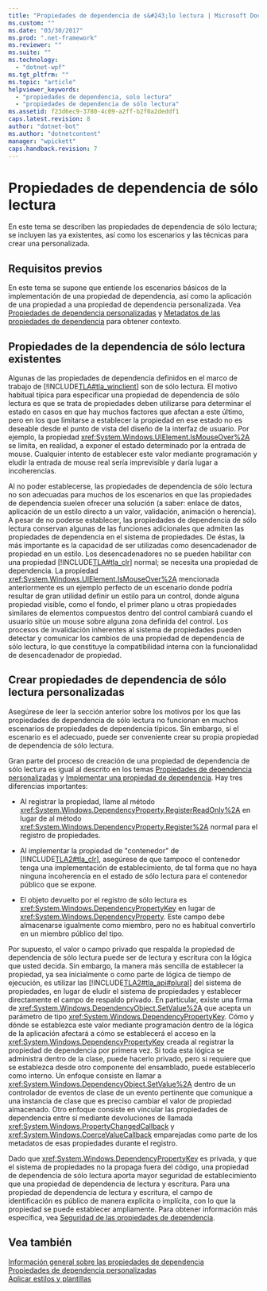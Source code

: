 ```yaml
---
title: "Propiedades de dependencia de s&#243;lo lectura | Microsoft Docs"
ms.custom: ""
ms.date: "03/30/2017"
ms.prod: ".net-framework"
ms.reviewer: ""
ms.suite: ""
ms.technology: 
  - "dotnet-wpf"
ms.tgt_pltfrm: ""
ms.topic: "article"
helpviewer_keywords: 
  - "propiedades de dependencia, solo lectura"
  - "propiedades de dependencia de sólo lectura"
ms.assetid: f23d6ec9-3780-4c09-a2ff-b2f0a2deddf1
caps.latest.revision: 8
author: "dotnet-bot"
ms.author: "dotnetcontent"
manager: "wpickett"
caps.handback.revision: 7
---
```

# Propiedades de dependencia de s&#243;lo lectura
En este tema se describen las propiedades de dependencia de sólo lectura; se incluyen las ya existentes, así como los escenarios y las técnicas para crear una personalizada.  
  
   
  
<a name="prerequisites"></a>   
## Requisitos previos  
 En este tema se supone que entiende los escenarios básicos de la implementación de una propiedad de dependencia, así como la aplicación de una propiedad a una propiedad de dependencia personalizada.  Vea [Propiedades de dependencia personalizadas](../../../../docs/framework/wpf/advanced/custom-dependency-properties.md) y [Metadatos de las propiedades de dependencia](../../../../docs/framework/wpf/advanced/dependency-property-metadata.md) para obtener contexto.  
  
<a name="existing"></a>   
## Propiedades de la dependencia de sólo lectura existentes  
 Algunas de las propiedades de dependencia definidos en el marco de trabajo de [!INCLUDE[TLA#tla_winclient](../../../../includes/tlasharptla-winclient-md.md)] son de sólo lectura.  El motivo habitual típica para especificar una propiedad de dependencia de sólo lectura es que se trata de propiedades deben utilizarse para determinar el estado en casos en que hay muchos factores que afectan a este último, pero en los que limitarse a establecer la propiedad en ese estado no es deseable desde el punto de vista del diseño de la interfaz de usuario.  Por ejemplo, la propiedad <xref:System.Windows.UIElement.IsMouseOver%2A> se limita, en realidad, a exponer el estado determinado por la entrada de mouse.  Cualquier intento de establecer este valor mediante programación y eludir la entrada de mouse real sería imprevisible y daría lugar a incoherencias.  
  
 Al no poder establecerse, las propiedades de dependencia de sólo lectura no son adecuadas para muchos de los escenarios en que las propiedades de dependencia suelen ofrecer una solución \(a saber: enlace de datos, aplicación de un estilo directo a un valor, validación, animación o herencia\).  A pesar de no poderse establecer, las propiedades de dependencia de sólo lectura conservan algunas de las funciones adicionales que admiten las propiedades de dependencia en el sistema de propiedades.  De éstas, la más importante es la capacidad de ser utilizadas como desencadenador de propiedad en un estilo.  Los desencadenadores no se pueden habilitar con una propiedad [!INCLUDE[TLA#tla_clr](../../../../includes/tlasharptla-clr-md.md)] normal; se necesita una propiedad de dependencia.  La propiedad <xref:System.Windows.UIElement.IsMouseOver%2A> mencionada anteriormente es un ejemplo perfecto de un escenario donde podría resultar de gran utilidad definir un estilo para un control, donde alguna propiedad visible, como el fondo, el primer plano u otras propiedades similares de elementos compuestos dentro del control cambiará cuando el usuario sitúe un mouse sobre alguna zona definida del control.  Los procesos de invalidación inherentes al sistema de propiedades pueden detectar y comunicar los cambios de una propiedad de dependencia de sólo lectura, lo que constituye la compatibilidad interna con la funcionalidad de desencadenador de propiedad.  
  
<a name="new"></a>   
## Crear propiedades de dependencia de sólo lectura personalizadas  
 Asegúrese de leer la sección anterior sobre los motivos por los que las propiedades de dependencia de sólo lectura no funcionan en muchos escenarios de propiedades de dependencia típicos.  Sin embargo, si el escenario es el adecuado, puede ser conveniente crear su propia propiedad de dependencia de sólo lectura.  
  
 Gran parte del proceso de creación de una propiedad de dependencia de sólo lectura es igual al descrito en los temas [Propiedades de dependencia personalizadas](../../../../docs/framework/wpf/advanced/custom-dependency-properties.md) y [Implementar una propiedad de dependencia](../../../../docs/framework/wpf/advanced/how-to-implement-a-dependency-property.md).  Hay tres diferencias importantes:  
  
-   Al registrar la propiedad, llame al método <xref:System.Windows.DependencyProperty.RegisterReadOnly%2A> en lugar de al método <xref:System.Windows.DependencyProperty.Register%2A> normal para el registro de propiedades.  
  
-   Al implementar la propiedad de "contenedor" de [!INCLUDE[TLA2#tla_clr](../../../../includes/tla2sharptla-clr-md.md)], asegúrese de que tampoco el contenedor tenga una implementación de establecimiento, de tal forma que no haya ninguna incoherencia en el estado de sólo lectura para el contenedor público que se expone.  
  
-   El objeto devuelto por el registro de sólo lectura es <xref:System.Windows.DependencyPropertyKey> en lugar de <xref:System.Windows.DependencyProperty>.  Este campo debe almacenarse igualmente como miembro, pero no es habitual convertirlo en un miembro público del tipo.  
  
 Por supuesto, el valor o campo privado que respalda la propiedad de dependencia de sólo lectura puede ser de lectura y escritura con la lógica que usted decida.  Sin embargo, la manera más sencilla de establecer la propiedad, ya sea inicialmente o como parte de lógica de tiempo de ejecución, es utilizar las [!INCLUDE[TLA2#tla_api#plural](../../../../includes/tla2sharptla-apisharpplural-md.md)] del sistema de propiedades, en lugar de eludir el sistema de propiedades y establecer directamente el campo de respaldo privado.  En particular, existe una firma de <xref:System.Windows.DependencyObject.SetValue%2A> que acepta un parámetro de tipo <xref:System.Windows.DependencyPropertyKey>.  Cómo y dónde se establezca este valor mediante programación dentro de la lógica de la aplicación afectará a cómo se establecerá el acceso en la <xref:System.Windows.DependencyPropertyKey> creada al registrar la propiedad de dependencia por primera vez.  Si toda esta lógica se administra dentro de la clase, puede hacerlo privado, pero si requiere que se establezca desde otro componente del ensamblado, puede establecerlo como interno.  Un enfoque consiste en llamar a <xref:System.Windows.DependencyObject.SetValue%2A> dentro de un controlador de eventos de clase de un evento pertinente que comunique a una instancia de clase que es preciso cambiar el valor de propiedad almacenado.  Otro enfoque consiste en vincular las propiedades de dependencia entre sí mediante devoluciones de llamada <xref:System.Windows.PropertyChangedCallback> y <xref:System.Windows.CoerceValueCallback> emparejadas como parte de los metadatos de esas propiedades durante el registro.  
  
 Dado que <xref:System.Windows.DependencyPropertyKey> es privada, y que el sistema de propiedades no la propaga fuera del código, una propiedad de dependencia de sólo lectura aporta mayor seguridad de establecimiento que una propiedad de dependencia de lectura y escritura.  Para una propiedad de dependencia de lectura y escritura, el campo de identificación es público de manera explícita o implícita, con lo que la propiedad se puede establecer ampliamente.  Para obtener información más específica, vea [Seguridad de las propiedades de dependencia](../../../../docs/framework/wpf/advanced/dependency-property-security.md).  
  
## Vea también  
 [Información general sobre las propiedades de dependencia](../../../../docs/framework/wpf/advanced/dependency-properties-overview.md)   
 [Propiedades de dependencia personalizadas](../../../../docs/framework/wpf/advanced/custom-dependency-properties.md)   
 [Aplicar estilos y plantillas](../../../../docs/framework/wpf/controls/styling-and-templating.md)